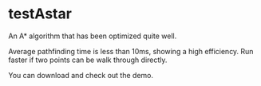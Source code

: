 testAstar
=========

An  A* algorithm that has been optimized quite well.

Average pathfinding time is less than 10ms, showing a high efficiency. Run faster if two points can be walk through directly.

You can download and check out the demo.
